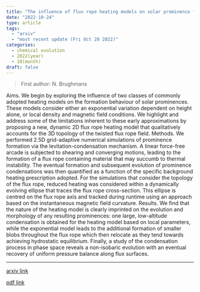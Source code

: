 ```yaml
---
title: "The influence of flux rope heating models on solar prominence formation"
date: "2022-10-24"
type: article
tags:
  - "arxiv"
  - "most recent update (Fri Oct 28 2022)"
categories:
  - chemical evolution
  - 2022(year)
  - 10(month)
draft: false
---
```


> First author: N. Brughmans

 Aims. We begin by exploring the influence of two classes of commonly adopted
heating models on the formation behaviour of solar prominences. These models
consider either an exponential variation dependent on height alone, or local
density and magnetic field conditions. We highlight and address some of the
limitations inherent to these early approximations by proposing a new, dynamic
2D flux rope heating model that qualitatively accounts for the 3D topology of
the twisted flux rope field. Methods. We performed 2.5D grid-adaptive numerical
simulations of prominence formation via the levitation-condensation mechanism.
A linear force-free arcade is subjected to shearing and converging motions,
leading to the formation of a flux rope containing material that may succumb to
thermal instability. The eventual formation and subsequent evolution of
prominence condensations was then quantified as a function of the specific
background heating prescription adopted. For the simulations that consider the
topology of the flux rope, reduced heating was considered within a dynamically
evolving ellipse that traces the flux rope cross-section. This ellipse is
centred on the flux rope axis and tracked during runtime using an approach
based on the instantaneous magnetic field curvature. Results. We find that the
nature of the heating model is clearly imprinted on the evolution and
morphology of any resulting prominences: one large, low-altitude condensation
is obtained for the heating model based on local parameters, while the
exponential model leads to the additional formation of smaller blobs throughout
the flux rope which then relocate as they tend towards achieving hydrostatic
equilibrium. Finally, a study of the condensation process in phase space
reveals a non-isobaric evolution with an eventual recovery of uniform pressure
balance along flux surfaces.

---
[arxiv link](http://arxiv.org/abs/2210.13195v1)

[pdf link](http://arxiv.org/pdf/2210.13195v1)